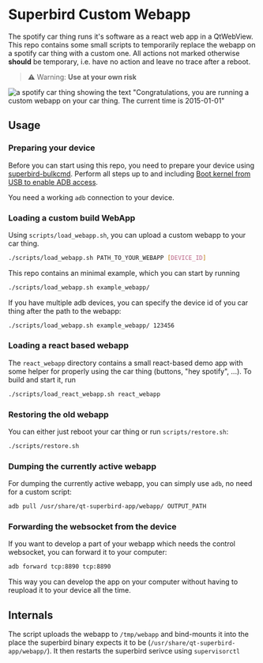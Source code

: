 # Superbird Custom Webapp

The spotify car thing runs it's software as a react web app in a QtWebView.
This repo contains some small scripts to temporarily replace the webapp on a spotify car thing with a custom one.
All actions not marked otherwise **should** be temporary, i.e. have no action and leave no trace after a reboot.

> :warning: Warning: **Use at your own risk**

![a spotify car thing showing the text "Congratulations, you are running a custom webapp on your car thing. The current time is 2015-01-01"](example_webapp.jpg)

## Usage

### Preparing your device

Before you can start using this repo, you need to prepare your device using [superbird-bulkcmd](https://github.com/frederic/superbird-bulkcmd).
Perform all steps up to and including [Boot kernel from USB to enable ADB access](https://github.com/frederic/superbird-bulkcmd#boot-kernel-from-usb-to-enable-adb-access).

You need a working `adb` connection to your device.

### Loading a custom build WebApp

Using `scripts/load_webapp.sh`, you can upload a custom webapp to your car thing.

```bash
./scripts/load_webapp.sh PATH_TO_YOUR_WEBAPP [DEVICE_ID]
```

This repo contains an minimal example, which you can start by running

```bash
./scripts/load_webapp.sh example_webapp/
```

If you have multiple adb devices, you can specify the device id of you car thing after the path to the webapp:

```bash
./scripts/load_webapp.sh example_webapp/ 123456
```

### Loading a react based webapp

The `react_webapp` directory contains a small react-based demo app with some helper for properly
using the car thing (buttons, "hey spotify", ...). To build and start it, run

```bash
./scripts/load_react_webapp.sh react_webapp
```

### Restoring the old webapp

You can either just reboot your car thing or run `scripts/restore.sh`:

```bash
./scripts/restore.sh
```

### Dumping the currently active webapp

For dumping the currently active webapp, you can simply use `adb`, no need for a custom script:

```bash
adb pull /usr/share/qt-superbird-app/webapp/ OUTPUT_PATH
```

### Forwarding the websocket from the device

If you want to develop a part of your webapp which needs the control websocket, you can forward it to your computer:

```bash
adb forward tcp:8890 tcp:8890
```

This way you can develop the app on your computer without having to reupload it to your device all the time.

## Internals

The script uploads the webapp to `/tmp/webapp` and bind-mounts it into the place the superbird binary expects it to be (`/usr/share/qt-superbird-app/webapp/`).
It then restarts the superbird serivce using `supervisorctl`
